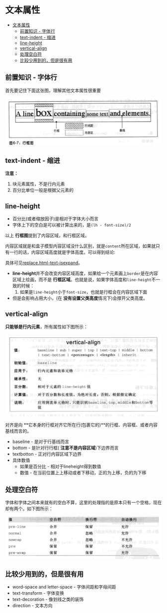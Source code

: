 # 文本属性

<!-- TOC -->

- [文本属性](#文本属性)
  - [前置知识 - 字体行](#前置知识---字体行)
  - [text-indent - 缩进](#text-indent---缩进)
  - [line-height](#line-height)
  - [vertical-align](#vertical-align)
  - [处理空白符](#处理空白符)
  - [比较少用到的，但是很有用](#比较少用到的但是很有用)

<!-- /TOC -->

## 前置知识 - 字体行

首先要记住下面这张图，理解其他文本属性很重要

![line-height](https://raw.githubusercontent.com/JiangWeixian/JS-Books/master/CSS%E6%9D%83%E5%A8%81%E6%8C%87%E5%8D%97/CSS%E6%96%87%E6%9C%AC%E5%B1%9E%E6%80%A7/img/lineheight.PNG)

## text-indent - 缩进

**注意：**

1. 块元素属性，不是行内元素
2. 百分比单位一般是根据父元素的

## line-height

* 百分比(或者缩放因子)是相对于字体大小而言
* 字体上下的空白是可以被计算出来的，是`(lh - font-size)/2`

以上 **行框图**提到了内容区域，和行框区域。

内容区域就是和盒子模型内容区域没什么区别，就是`content`所在区域，如果就只有一行的话，内容区域高度就是字体高度。可以得到结论: 

具体可见[replace.html-text-isexpand]()。

* **line-height**并不会改变内容区域高度，如果给一个元素画上`border`是在内容区域上绘画，而不是 **行框区域**。也就是说，如果字体高度和`line-height`不一致的时候：
  1. 如果是`line-height`小于`font-size`，也就是行框会在内容区域下面
* 但是会影响占用大小，(在 **没有设置父类高度**情况下)会撑开父类高度。

## vertical-align

**只能够是行内元素**，所有属性如下图所示：

![verticalalign](https://raw.githubusercontent.com/JiangWeixian/JS-Books/master/CSS%E6%9D%83%E5%A8%81%E6%8C%87%E5%8D%97/CSS%E6%96%87%E6%9C%AC%E5%B1%9E%E6%80%A7/img/verticalalign.PNG)

对齐是向 **它本身的行框对齐它所在行(包裹它的)**的行框、内容框、或者内容基线而言的。

* baseline - 是对于行基线而言
* bottom - 是针对行行框( **注意不是内容区域**)下边界而言
* textbotton - 正对行内容区域下边界
* 具体数值
  * 如果是百分比 - 相对于lineheight得到数值
  * 数值 - 在当前位置上上移动或者下移动，正的为上移，负的为下移

## 处理空白符

字体和字体之间本来就有的空白不算，这里的处理指的是原本只有一个空格，现在却有两个。如下图所示：

![处理空白和黄行](https://raw.githubusercontent.com/JiangWeixian/JS-Books/master/CSS%E6%9D%83%E5%A8%81%E6%8C%87%E5%8D%97/CSS%E6%96%87%E6%9C%AC%E5%B1%9E%E6%80%A7/img/whitespace.PNG)


## 比较少用到的，但是很有用

* word-space and letter-space - 字体间距和字母间距
* text-transform - 字体变换
* text-decoration - 像划线之类的装饰
* direction - 文本方向